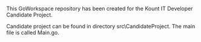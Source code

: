 This GoWorkspace repository has been created for the Kount IT Developer Candidate Project.

Candidate project can be found in directory src\CandidateProject. The main file is called Main.go.
